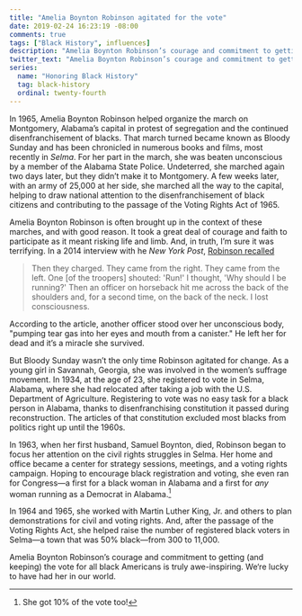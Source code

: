 ```yaml
---
title: "Amelia Boynton Robinson agitated for the vote"
date: 2019-02-24 16:23:19 -08:00
comments: true
tags: ["Black History", influences]
description: "Amelia Boynton Robinson’s courage and commitment to getting (and keeping) the vote for all black Americans is truly awe-inspiring"
twitter_text: "Amelia Boynton Robinson’s courage and commitment to getting (and keeping) the vote for all black Americans is truly awe-inspiring"
series:
  name: "Honoring Black History"
  tag: black-history
  ordinal: twenty-fourth
---
```


In 1965, Amelia Boynton Robinson helped organize the march on Montgomery, Alabama’s capital in protest of segregation and the continued disenfranchisement of blacks. That march turned became known as Bloody Sunday and has been chronicled in numerous books and films, most recently in <cite>Selma</cite>. For her part in the march, she was beaten unconscious by a member of the Alabama State Police. Undeterred, she marched again two days later, but they didn’t make it to Montgomery. A few weeks later, with an army of 25,000 at her side, she marched all the way to the capital, helping to draw national attention to the disenfranchisement of black citizens and contributing to the passage of the Voting Rights Act of 1965.

<!-- more -->

Amelia Boynton Robinson is often brought up in the context of these marches, and with good reason. It took a great deal of courage and faith to participate as it meant risking life and limb. And, in truth, I’m sure it was terrifying. In a 2014 interview with he <cite>New York Post</cite>, [Robinson recalled](https://nypost.com/2014/12/01/103-year-old-activist-i-was-almost-killed-fighting-for-freedom/) 

> Then they charged. They came from the right. They came from the left. One [of the troopers] shouted: 'Run!' I thought, 'Why should I be running?' Then an officer on horseback hit me across the back of the shoulders and, for a second time, on the back of the neck. I lost consciousness.

According to the article, another officer stood over her unconscious body, "pumping tear gas into her eyes and mouth from a canister." He left her for dead and it’s a miracle she survived.

But Bloody Sunday wasn’t the only time Robinson agitated for change. As a young girl in Savannah, Georgia, she was involved in the women’s suffrage movement. In 1934, at the age of 23, she registered to vote in Selma, Alabama, where she had relocated after taking a job with the U.S. Department of Agriculture. Registering to vote was no easy task for a black person in Alabama, thanks to disenfranchising constitution it passed during reconstruction. The articles of that constitution excluded most blacks from politics right up until the 1960s.

In 1963, when her first husband, Samuel Boynton, died, Robinson began to focus her attention on the civil rights struggles in Selma. Her home and office became a center for strategy sessions, meetings, and a voting rights campaign. Hoping to encourage black registration and voting, she even ran for Congress—a first for a black woman in Alabama and a first for <em>any</em> woman running as a Democrat in Alabama.[^1]

[^1]: She got 10% of the vote too!

In 1964 and 1965, she worked with Martin Luther King, Jr. and others to plan demonstrations for civil and voting rights. And, after the passage of the Voting Rights Act, she helped raise the number of registered black voters in Selma—a town that was 50% black—from 300 to 11,000.

Amelia Boynton Robinson’s courage and commitment to getting (and keeping) the vote for all black Americans is truly awe-inspiring. We‘re lucky to have had her in our world.